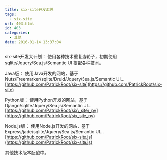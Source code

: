 ```yaml
---
title: six-site开发汇总
tags:
  - six-site
url: 403.html
id: 403
categories:
  - 其他
date: 2016-01-14 13:37:04
---
```


six-site开发大计划： 使用各种技术重复造轮子，初期使用sqlite/Jquery/Sea.js/Semantic UI 搭配各种技术。

Java版： 使用Java开发的网站，基于Nutz/Freemarker/sqlite/Druid/Jquery/Sea.js/Semantic UI... [https://github.com/PatrickRoot/six-site](https://github.com/PatrickRoot/six-site)

Python版： 使用Python开发的网站，基于Django/sqlite/Jquery/Sea.js/Semantic UI... [https://github.com/PatrickRoot/six\_site\_py](https://github.com/PatrickRoot/six_site_py)

Node.js版： 使用Node.js开发的网站，基于Express/jade/sqlite/Jquery/Sea.js/Semantic UI... [https://github.com/PatrickRoot/six-site.js](https://github.com/PatrickRoot/six-site.js) 

其他技术版本酝酿中。